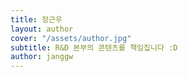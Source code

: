 ```yaml
---
title: 장근우
layout: author
cover: "/assets/author.jpg"
subtitle: R&D 본부의 콘텐츠를 책임집니다 :D
author: janggw
---
```


